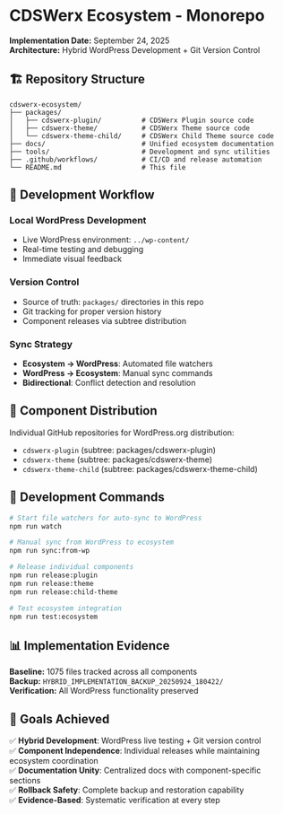 # CDSWerx Ecosystem - Monorepo

**Implementation Date:** September 24, 2025  
**Architecture:** Hybrid WordPress Development + Git Version Control  

## 🏗️ Repository Structure

```
cdswerx-ecosystem/
├── packages/
│   ├── cdswerx-plugin/          # CDSWerx Plugin source code
│   ├── cdswerx-theme/           # CDSWerx Theme source code  
│   └── cdswerx-theme-child/     # CDSWerx Child Theme source code
├── docs/                        # Unified ecosystem documentation
├── tools/                       # Development and sync utilities
├── .github/workflows/           # CI/CD and release automation
└── README.md                    # This file
```

## 🔄 Development Workflow

### Local WordPress Development
- Live WordPress environment: `../wp-content/`
- Real-time testing and debugging
- Immediate visual feedback

### Version Control
- Source of truth: `packages/` directories in this repo
- Git tracking for proper version history
- Component releases via subtree distribution

### Sync Strategy
- **Ecosystem → WordPress**: Automated file watchers
- **WordPress → Ecosystem**: Manual sync commands
- **Bidirectional**: Conflict detection and resolution

## 🚀 Component Distribution

Individual GitHub repositories for WordPress.org distribution:
- `cdswerx-plugin` (subtree: packages/cdswerx-plugin)
- `cdswerx-theme` (subtree: packages/cdswerx-theme)
- `cdswerx-theme-child` (subtree: packages/cdswerx-theme-child)

## 🔧 Development Commands

```bash
# Start file watchers for auto-sync to WordPress
npm run watch

# Manual sync from WordPress to ecosystem
npm run sync:from-wp

# Release individual components
npm run release:plugin
npm run release:theme
npm run release:child-theme

# Test ecosystem integration
npm run test:ecosystem
```

## 📊 Implementation Evidence

**Baseline:** 1075 files tracked across all components  
**Backup:** `HYBRID_IMPLEMENTATION_BACKUP_20250924_180422/`  
**Verification:** All WordPress functionality preserved  

## 🎯 Goals Achieved

✅ **Hybrid Development**: WordPress live testing + Git version control  
✅ **Component Independence**: Individual releases while maintaining ecosystem coordination  
✅ **Documentation Unity**: Centralized docs with component-specific sections  
✅ **Rollback Safety**: Complete backup and restoration capability  
✅ **Evidence-Based**: Systematic verification at every step  